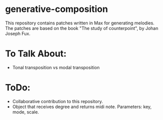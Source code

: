 # generative-composition

This repository contains patches written in Max for generating melodies. The
patches are based on the book "The study of counterpoint", by Johan Joseph Fux.

# To Talk About:

- Tonal transposition vs modal transposition

# ToDo:

- Collaborative contribution to this repository.
- Object that receives degree and returns midi note. Parameters: key, mode, scale.